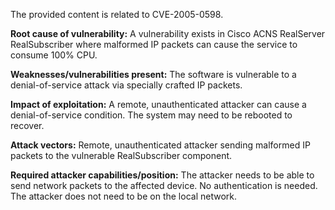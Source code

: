 The provided content is related to CVE-2005-0598.

**Root cause of vulnerability:** A vulnerability exists in Cisco ACNS RealServer RealSubscriber where malformed IP packets can cause the service to consume 100% CPU.

**Weaknesses/vulnerabilities present:** The software is vulnerable to a denial-of-service attack via specially crafted IP packets.

**Impact of exploitation:** A remote, unauthenticated attacker can cause a denial-of-service condition.  The system may need to be rebooted to recover.

**Attack vectors:** Remote, unauthenticated attacker sending malformed IP packets to the vulnerable RealSubscriber component.

**Required attacker capabilities/position:** The attacker needs to be able to send network packets to the affected device. No authentication is needed. The attacker does not need to be on the local network.